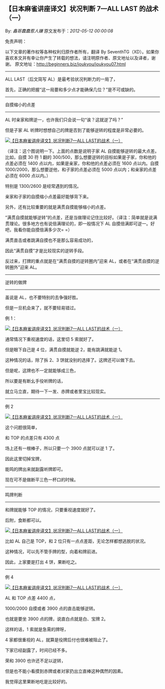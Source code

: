 ## 【日本麻雀讲座译文】状况判断 7—ALL LAST 的战术（一）

By: _鑫哥蠢蠢惹人嫌_ 原文发布于：_2012-05-12 00:00:08_

免责声明：

以下文章的著作权等各种权利归原作者所有，翻译 By
SeventhTG（XD）。如果你喜欢本文并有幸让你产生了转载的想法，请注明原作者、原文地址以及译者，谢谢。
原文地址：http://beginners.biz/joukyou/joukyou07.html

---

ALL LAST（后文简写 AL）是最考验状况判断力的一局了，

首先，正确的把握“这一局要和多少点才能确保几位？”是不可或缺的。

---

自摸缩小的点差

---

AL 时亲家和牌逆一，也许我们只会说一句“诶？这就逆了吗？”

但是子家 AL 听牌时想想自己的牌是否到了能够逆转的程度是非常必要的。

[![【日本麻雀讲座译文】状况判断7—ALL <wbr>LAST的战术（一）](http://s10.sinaimg.cn/middle/7f78b76fxbfc4e2b3d6d9&690)](http://photo.blog.sina.com.cn/showpic.html#blogid=7f78b76f01014rps&url=http://s10.sinaimg.cn/orignal/7f78b76fxbfc4e2b3d6d9)

（译注：这个图说明一下。上面的点数是说明子家 AL 自摸能够逆转的最大点差。比如，自摸 30 符 1 翻的 300/500，那么想要逆转的目标如果是子家，你和他的点差必须在 1400 点以内，如果是亲家，你和他的点差必须在 1600 点以内。自摸 1000/2000，那么想要逆他，和子家的点差必须在 5000 点以内；和亲家的点差必须在 6000 点以内。）

特别是 1300/2600 是经常遇到的情况。

亲家和子家的自摸缩小点差最好能够背下来。

另外，还有比较重要的就是满贯自摸能够缩小的点差。

“满贯自摸就能够逆转”的点差，还是当做理论记住比较好。（译注：简单就是说满贯理论。很多地方也有说倍满理论的，即一般情况下 AL 自摸倍满即可逆一。好吧，我看你能自摸倍满多少次=
=）

满贯直击或者跳满自摸也不是那么容易成功的，

因此“满贯自摸”才是比较现实的逆转手段。

反过来，打牌的重点就是在“满贯自摸的逆转圈内”迎来 AL，或者在“满贯自摸的逆转圈外”迎来 AL。

---

逆转的做牌

---

虽说是 AL，也不要特别的去争强好胜。

但是一旦机会来了，就不要轻易错过。

例 1：

[![【日本麻雀讲座译文】状况判断7—ALL <wbr>LAST的战术（一）](http://s4.sinaimg.cn/middle/7f78b76fxbfc514b1fe33&690)](http://photo.blog.sina.com.cn/showpic.html#blogid=7f78b76f01014rps&url=http://s4.sinaimg.cn/orignal/7f78b76fxbfc514b1fe33)

通常情况下重视速度的话，这里切 5 索就好了。

但是眼下自己是 4 位，满贯自摸就能逆 2，能有跳满就能逆 1。

这种情况的话，除了拆 2、3 饼就没别的选择了。这牌还可以做下去。

但是呢，这牌也不一定就能够成三色，

所以要是有断幺手役听牌的话，

就立马立直，期待一下一发、赤牌或者里宝比较现实。

---

例 2

[![【日本麻雀讲座译文】状况判断7—ALL <wbr>LAST的战术（一）](http://s7.sinaimg.cn/middle/7f78b76fxbfc52bb7cf66&690)](http://photo.blog.sina.com.cn/showpic.html#blogid=7f78b76f01014rps&url=http://s7.sinaimg.cn/orignal/7f78b76fxbfc52bb7cf66)

这个问题很简单，

和 TOP 的点差只有 4300 点

场上还有一根棒子，所以只要一个 3900 点就可以逆 1 了。

因此这里切掉宝牌，

能鸣的牌出来就副露听牌即可。

现在可不是做断平三色一杯口的时候。

---

鸣牌判断

---

和牌就能够 TOP 的情况，只要重视速度就好了。

后附，食断都可以。

[![【日本麻雀讲座译文】状况判断7—ALL <wbr>LAST的战术（一）](http://s9.sinaimg.cn/middle/7f78b76fxbfc5425909b8&690)](http://photo.blog.sina.com.cn/showpic.html#blogid=7f78b76f01014rps&url=http://s9.sinaimg.cn/orignal/7f78b76fxbfc5425909b8)

比如 AL 自己是 TOP，和 2 位只有一点点差距，无论怎样都想逃脱的状况。

这种情况，可以先不管手牌的型，向着和牌前进。

因此，上家要是打出 4 饼，果断吃之。

---

例 4

[![【日本麻雀讲座译文】状况判断7—ALL <wbr>LAST的战术（一）](http://s11.sinaimg.cn/middle/7f78b76fxbfc552d0dd7a&690)](http://photo.blog.sina.com.cn/showpic.html#blogid=7f78b76f01014rps&url=http://s11.sinaimg.cn/orignal/7f78b76fxbfc552d0dd7a)

AL 和 TOP 点差 4400 点，

1000/2000 自摸或者 3900 点的直击能够逆转。

也就是要坐 3900 点的牌，说直白点就是白、宝牌 2。

这样的话，1 索就是急需的牌呀，

4 家都很重视的 AL，就算是役牌后付也很难被阻止了。

下家已经副露了，时间已经不多。

荣和 3900 也许还不足以逆转，

但是也不能小看摸到赤牌或者对家扔出立直棒这种偶然的因素。

我觉得这里果断地吃是比较好的。
